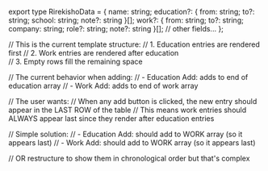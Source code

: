 export type RirekishoData = {
    name: string;
    education?: { from: string; to?: string; school: string; note?: string }[];
    work?: { from: string; to?: string; company: string; role?: string; note?: string }[];
    // other fields...
};

// This is the current template structure:
// 1. Education entries are rendered first
// 2. Work entries are rendered after education  
// 3. Empty rows fill the remaining space

// The current behavior when adding:
// - Education Add: adds to end of education array
// - Work Add: adds to end of work array

// The user wants: 
// When any add button is clicked, the new entry should appear in the LAST ROW of the table
// This means work entries should ALWAYS appear last since they render after education entries

// Simple solution:
// - Education Add: should add to WORK array (so it appears last)
// - Work Add: should add to WORK array (so it appears last)

// OR restructure to show them in chronological order but that's complex
